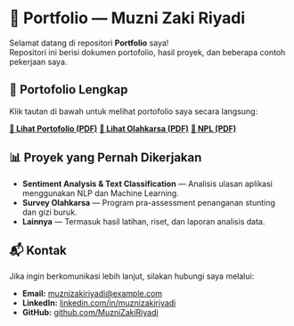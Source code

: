 # 📌 Portfolio — Muzni Zaki Riyadi

Selamat datang di repositori **Portfolio** saya!  
Repositori ini berisi dokumen portofolio, hasil proyek, dan beberapa contoh pekerjaan saya.

## 📄 Portofolio Lengkap
Klik tautan di bawah untuk melihat portofolio saya secara langsung:

[**📂 Lihat Portofolio (PDF)**](https://github.com/MuzniZakiRiyadi/Portfolio/raw/main/Portofolio_Muzni%20Zaki%20Riyadi.pdf)
[**📂 Lihat Olahkarsa (PDF)**]([https://github.com/MuzniZakiRiyadi/Portfolio/raw/main/Portofolio_Muzni%20Zaki%20Riyadi.pdf])
[**📂 NPL (PDF)**](https://github.com/MuzniZakiRiyadi/Portfolio/raw/main/Portofolio_Muzni%20Zaki%20Riyadi.pdf)

## 📊 Proyek yang Pernah Dikerjakan
- **Sentiment Analysis & Text Classification** — Analisis ulasan aplikasi menggunakan NLP dan Machine Learning.
- **Survey Olahkarsa** — Program pra-assessment penanganan stunting dan gizi buruk.
- **Lainnya** — Termasuk hasil latihan, riset, dan laporan analisis data.

## 📬 Kontak
Jika ingin berkomunikasi lebih lanjut, silakan hubungi saya melalui:
- **Email:** muznizakiriyadi@example.com
- **LinkedIn:** [linkedin.com/in/muznizakiriyadi](https://linkedin.com/in/muznizakiriyadi)
- **GitHub:** [github.com/MuzniZakiRiyadi](https://github.com/MuzniZakiRiyadi)
